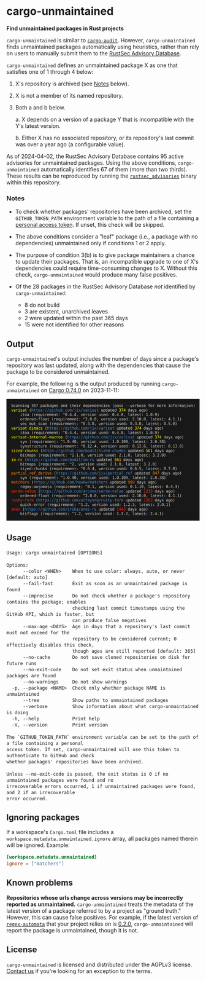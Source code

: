 # cargo-unmaintained

**Find unmaintained packages in Rust projects**

`cargo-unmaintained` is similar to [`cargo-audit`]. However, `cargo-unmaintained` finds unmaintained packages automatically using heuristics, rather than rely on users to manually submit them to the [RustSec Advisory Database].

`cargo-unmaintained` defines an unmaintained package X as one that satisfies one of 1 through 4 below:

1. X's repository is archived (see [Notes] below).

2. X is not a member of its named repository.

3. Both a and b below.

   a. X depends on a version of a package Y that is incompatible with the Y's latest version.

   b. Either X has no associated repository, or its repository's last commit was over a year ago (a configurable value).

As of 2024-04-02, the RustSec Advisory Database contains 95 active advisories for unmaintained packages. Using the above conditions, `cargo-unmaintained` automatically identifies 67 of them (more than two thirds). These results can be reproduced by running the [`rustsec_advisories`] binary within this repository.

### Notes

- To check whether packages' repositories have been archived, set the `GITHUB_TOKEN_PATH` environment variable to the path of a file containing a [personal access token]. If unset, this check will be skipped.

- The above conditions consider a "leaf" package (i.e., a package with no dependencies) unmaintained only if conditions 1 or 2 apply.

- The purpose of condition 3(b) is to give package maintainers a chance to update their packages. That is, an incompatible upgrade to one of X's dependencies could require time-consuming changes to X. Without this check, `cargo-unmaintained` would produce many false positives.

- Of the 28 packages in the RustSec Advisory Database _not_ identified by `cargo-unmaintained`:
  - 8 do not build
  - 3 are existent, unarchived leaves
  - 2 were updated within the past 365 days
  - 15 were not identified for other reasons

## Output

`cargo-unmaintained`'s output includes the number of days since a package's repository was last updated, along with the dependencies that cause the package to be considered unmaintained.

For example, the following is the output produced by running `cargo-unmaintained` on [Cargo 0.74.0] on 2023-11-11:

<!--
`Scanning 357 packages and their dependencies (pass --verbose for more information)`
-->

<img src="etc/output.png" width=725>

## Usage

```
Usage: cargo unmaintained [OPTIONS]

Options:
      --color <WHEN>    When to use color: always, auto, or never [default: auto]
      --fail-fast       Exit as soon as an unmaintained package is found
      --imprecise       Do not check whether a package's repository contains the package; enables
                        checking last commit timestamps using the GitHub API, which is faster, but
                        can produce false negatives
      --max-age <DAYS>  Age in days that a repository's last commit must not exceed for the
                        repository to be considered current; 0 effectively disables this check,
                        though ages are still reported [default: 365]
      --no-cache        Do not save cloned repositories on disk for future runs
      --no-exit-code    Do not set exit status when unmaintained packages are found
      --no-warnings     Do not show warnings
  -p, --package <NAME>  Check only whether package NAME is unmaintained
      --tree            Show paths to unmaintained packages
      --verbose         Show information about what cargo-unmaintained is doing
  -h, --help            Print help
  -V, --version         Print version

The `GITHUB_TOKEN_PATH` environment variable can be set to the path of a file containing a personal
access token. If set, cargo-unmaintained will use this token to authenticate to GitHub and check
whether packages' repositories have been archived.

Unless --no-exit-code is passed, the exit status is 0 if no unmaintained packages were found and no
irrecoverable errors occurred, 1 if unmaintained packages were found, and 2 if an irrecoverable
error occurred.
```

## Ignoring packages

If a workspace's `Cargo.toml` file includes a `workspace.metadata.unmaintained.ignore` array, all packages named therein will be ignored. Example:

```toml
[workspace.metadata.unmaintained]
ignore = ["matchers"]
```

## Known problems

**Repositories whose urls change across versions may be incorrectly reported as unmaintained.** `cargo-unmaintained` treats the metadata of the latest version of a package referred to by a project as "ground truth." However, this can cause false positives. For example, if the latest version of [`regex-automata`] that your project relies on is [0.2.0], `cargo-unmaintained` will report the package is unmaintained, though it is not.

## License

`cargo-unmaintained` is licensed and distributed under the AGPLv3 license. [Contact us](mailto:opensource@trailofbits.com) if you're looking for an exception to the terms.

[0.2.0]: https://docs.rs/crate/regex-automata/0.2.0/source/Cargo.toml
[Cargo 0.74.0]: https://github.com/rust-lang/cargo/tree/d252bce6553c8cc521840c9dd6b9f6cd4aedd8b0
[Notes]: #notes
[RustSec Advisory Database]: https://github.com/RustSec/advisory-db/
[`cargo-audit`]: https://github.com/RustSec/rustsec/tree/main/cargo-audit
[`regex-automata`]: https://crates.io/crates/regex-automata
[`rustsec_advisories`]: ./rustsec_util/src/bin/rustsec_advisories.rs
[personal access token]: https://docs.github.com/en/authentication/keeping-your-account-and-data-secure/managing-your-personal-access-tokens
